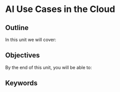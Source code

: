 # AI Use Cases in the Cloud

## Outline
In this unit we will cover:

## Objectives
By the end of this unit, you will be able to:

## Keywords